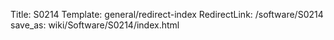 Title: S0214
Template: general/redirect-index
RedirectLink: /software/S0214
save_as: wiki/Software/S0214/index.html